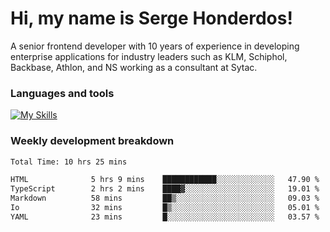 # Hi, my name is Serge Honderdos!

A senior frontend developer with 10 years of experience in developing enterprise applications for industry leaders such as KLM, Schiphol, Backbase, Athlon, and NS working as a consultant at Sytac.

### Languages and tools
[![My Skills](https://skillicons.dev/icons?i=js,ts,angular,react,vue,nodejs,sqlite,postgres,mongodb,git,azure)](#)

### Weekly development breakdown
<!--START_SECTION:waka-->

```txt
Total Time: 10 hrs 25 mins

HTML              5 hrs 9 mins    ████████████░░░░░░░░░░░░░   47.90 %
TypeScript        2 hrs 2 mins    ████▓░░░░░░░░░░░░░░░░░░░░   19.01 %
Markdown          58 mins         ██▒░░░░░░░░░░░░░░░░░░░░░░   09.03 %
Io                32 mins         █▒░░░░░░░░░░░░░░░░░░░░░░░   05.01 %
YAML              23 mins         █░░░░░░░░░░░░░░░░░░░░░░░░   03.57 %
```

<!--END_SECTION:waka-->

